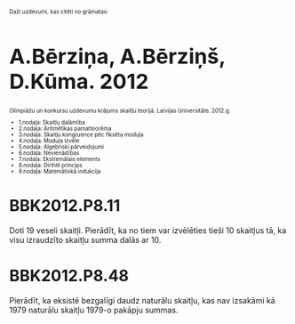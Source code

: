 # &nbsp;

<hgroup style="font-size:70%">

<p>Daži uzdevumi, kas citēti no grāmatas:</p>

<h1 style="font-size:28pt">A.Bērziņa, A.Bērziņš, D.Kūma. 2012</h1>

<p>Olimpiāžu un konkursu uzdevumu krājums skaitļu teorijā. Latvijas 
Universitāte. 2012.g.</p>

</hgroup>
<hgroup style="font-size:70%">

* 1.nodaļa: Skaitļu dalāmība
* 2.nodaļa: Aritmētikas pamatteorēma
* 3.nodaļa: Skaitļu kongruence pēc fiksēta moduļa
* 4.nodaļa: Moduļa izvēle
* 5.nodaļa: Algebriski pārveidojumi
* 6.nodaļa: Nevienādības
* 7.nodaļa: Ekstremālais elements
* <blue>8.nodaļa: Dirihlē princips</blue>
* 9.nodaļa: Matemātiskā indukcija

</hgroup>



# <lo-sample/> BBK2012.P8.11

Doti $19$ veseli skaitļi. Pierādīt, ka no tiem var izvēlēties 
tieši 10 skaitļus tā, ka
visu izraudzīto skaitļu summa dalās ar $10$.

<!--
sameAs=LV.OTHER.TST.1986.11.5
-->



# <lo-sample/> BBK2012.P8.48

Pierādīt, ka eksistē bezgalīgi daudz naturālu 
skaitļu, kas nav izsakāmi kā $1979$
naturālu skaitļu $1979$-o pakāpju summas.

<!--
sameAs=LV.OTHER.TST.1979.11.3
-->

